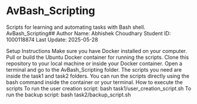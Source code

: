 # AvBash_Scripting
Scripts for learning and automating tasks with Bash shell.
AvBash_Scripting## Author
Name: Abhishek Choudhary
Student ID: 1000118874
Last Update: 2025-05-28

Setup Instructions
Make sure you have Docker installed on your computer.
Pull or build the Ubuntu Docker container for running the scripts.
Clone this repository to your local machine or inside your Docker container.
Open a terminal and go to the AvBash_Scripting folder.
The scripts you need are inside the task1 and task2 folders.
You can run the scripts directly using the bash command inside the container or your terminal.
How to execute the scripts
To run the user creation script: bash task1/user_creation_script.sh
To run the backup script: bash task2/backup_script.sh

